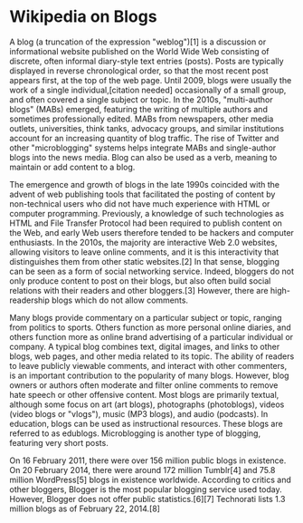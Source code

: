# Wikipedia on Blogs

A blog (a truncation of the expression "weblog")[1] is a discussion or informational website published on the World Wide Web consisting of discrete, often informal diary-style text entries (posts). Posts are typically displayed in reverse chronological order, so that the most recent post appears first, at the top of the web page. Until 2009, blogs were usually the work of a single individual,[citation needed] occasionally of a small group, and often covered a single subject or topic. In the 2010s, "multi-author blogs" (MABs) emerged, featuring the writing of multiple authors and sometimes professionally edited. MABs from newspapers, other media outlets, universities, think tanks, advocacy groups, and similar institutions account for an increasing quantity of blog traffic. The rise of Twitter and other "microblogging" systems helps integrate MABs and single-author blogs into the news media. Blog can also be used as a verb, meaning to maintain or add content to a blog.

The emergence and growth of blogs in the late 1990s coincided with the advent of web publishing tools that facilitated the posting of content by non-technical users who did not have much experience with HTML or computer programming. Previously, a knowledge of such technologies as HTML and File Transfer Protocol had been required to publish content on the Web, and early Web users therefore tended to be hackers and computer enthusiasts. In the 2010s, the majority are interactive Web 2.0 websites, allowing visitors to leave online comments, and it is this interactivity that distinguishes them from other static websites.[2] In that sense, blogging can be seen as a form of social networking service. Indeed, bloggers do not only produce content to post on their blogs, but also often build social relations with their readers and other bloggers.[3] However, there are high-readership blogs which do not allow comments.

Many blogs provide commentary on a particular subject or topic, ranging from politics to sports. Others function as more personal online diaries, and others function more as online brand advertising of a particular individual or company. A typical blog combines text, digital images, and links to other blogs, web pages, and other media related to its topic. The ability of readers to leave publicly viewable comments, and interact with other commenters, is an important contribution to the popularity of many blogs. However, blog owners or authors often moderate and filter online comments to remove hate speech or other offensive content. Most blogs are primarily textual, although some focus on art (art blogs), photographs (photoblogs), videos (video blogs or "vlogs"), music (MP3 blogs), and audio (podcasts). In education, blogs can be used as instructional resources. These blogs are referred to as edublogs. Microblogging is another type of blogging, featuring very short posts.

On 16 February 2011, there were over 156 million public blogs in existence. On 20 February 2014, there were around 172 million Tumblr[4] and 75.8 million WordPress[5] blogs in existence worldwide. According to critics and other bloggers, Blogger is the most popular blogging service used today. However, Blogger does not offer public statistics.[6][7] Technorati lists 1.3 million blogs as of February 22, 2014.[8] 